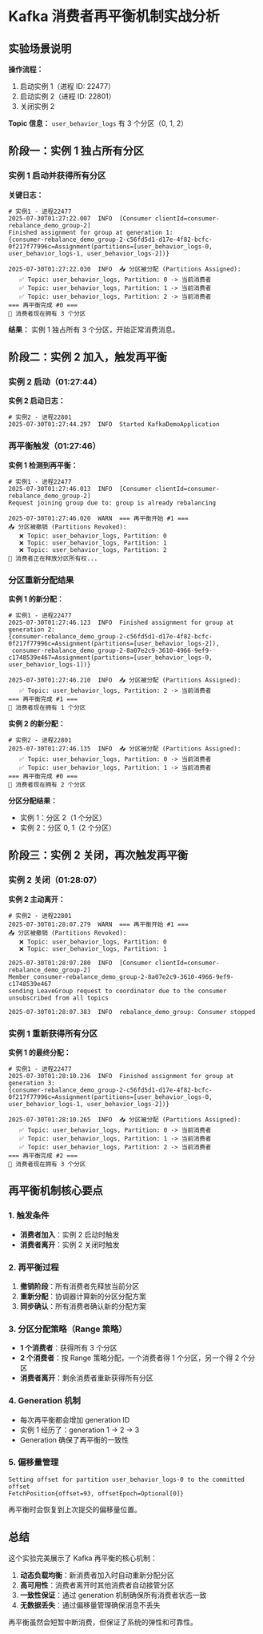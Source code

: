 # Kafka 消费者再平衡机制实战分析

## 实验场景说明

**操作流程：**

1. 启动实例 1（进程 ID: 22477）
2. 启动实例 2（进程 ID: 22801）
3. 关闭实例 2

**Topic 信息：** `user_behavior_logs` 有 3 个分区（0, 1, 2）

## 阶段一：实例 1 独占所有分区

### 实例 1 启动并获得所有分区

**关键日志：**

```
# 实例1 - 进程22477
2025-07-30T01:27:22.007  INFO  [Consumer clientId=consumer-rebalance_demo_group-2]
Finished assignment for group at generation 1:
{consumer-rebalance_demo_group-2-c56fd5d1-d17e-4f82-bcfc-0f217f77996c=Assignment(partitions=[user_behavior_logs-0, user_behavior_logs-1, user_behavior_logs-2])}

2025-07-30T01:27:22.030  INFO  📥 分区被分配 (Partitions Assigned):
   ✅ Topic: user_behavior_logs, Partition: 0 -> 当前消费者
   ✅ Topic: user_behavior_logs, Partition: 1 -> 当前消费者
   ✅ Topic: user_behavior_logs, Partition: 2 -> 当前消费者
=== 再平衡完成 #0 ===
🎉 消费者现在拥有 3 个分区
```

**结果：** 实例 1 独占所有 3 个分区，开始正常消费消息。

## 阶段二：实例 2 加入，触发再平衡

### 实例 2 启动（01:27:44）

**实例 2 启动日志：**

```
# 实例2 - 进程22801
2025-07-30T01:27:44.297  INFO  Started KafkaDemoApplication
```

### 再平衡触发（01:27:46）

**实例 1 检测到再平衡：**

```
# 实例1 - 进程22477
2025-07-30T01:27:46.013  INFO  [Consumer clientId=consumer-rebalance_demo_group-2]
Request joining group due to: group is already rebalancing

2025-07-30T01:27:46.020  WARN  === 再平衡开始 #1 ===
📤 分区被撤销 (Partitions Revoked):
   ❌ Topic: user_behavior_logs, Partition: 0
   ❌ Topic: user_behavior_logs, Partition: 1
   ❌ Topic: user_behavior_logs, Partition: 2
🔄 消费者正在释放分区所有权...
```

### 分区重新分配结果

**实例 1 的新分配：**

```
# 实例1 - 进程22477
2025-07-30T01:27:46.123  INFO  Finished assignment for group at generation 2:
{consumer-rebalance_demo_group-2-c56fd5d1-d17e-4f82-bcfc-0f217f77996c=Assignment(partitions=[user_behavior_logs-2]),
 consumer-rebalance_demo_group-2-8a07e2c9-3610-4966-9ef9-c1748539e467=Assignment(partitions=[user_behavior_logs-0, user_behavior_logs-1])}

2025-07-30T01:27:46.210  INFO  📥 分区被分配 (Partitions Assigned):
   ✅ Topic: user_behavior_logs, Partition: 2 -> 当前消费者
=== 再平衡完成 #1 ===
🎉 消费者现在拥有 1 个分区
```

**实例 2 的新分配：**

```
# 实例2 - 进程22801
2025-07-30T01:27:46.135  INFO  📥 分区被分配 (Partitions Assigned):
   ✅ Topic: user_behavior_logs, Partition: 0 -> 当前消费者
   ✅ Topic: user_behavior_logs, Partition: 1 -> 当前消费者
=== 再平衡完成 #0 ===
🎉 消费者现在拥有 2 个分区
```

**分区分配结果：**

- 实例 1：分区 2（1 个分区）
- 实例 2：分区 0, 1（2 个分区）

## 阶段三：实例 2 关闭，再次触发再平衡

### 实例 2 关闭（01:28:07）

**实例 2 主动离开：**

```
# 实例2 - 进程22801
2025-07-30T01:28:07.279  WARN  === 再平衡开始 #1 ===
📤 分区被撤销 (Partitions Revoked):
   ❌ Topic: user_behavior_logs, Partition: 0
   ❌ Topic: user_behavior_logs, Partition: 1

2025-07-30T01:28:07.280  INFO  [Consumer clientId=consumer-rebalance_demo_group-2]
Member consumer-rebalance_demo_group-2-8a07e2c9-3610-4966-9ef9-c1748539e467
sending LeaveGroup request to coordinator due to the consumer unsubscribed from all topics

2025-07-30T01:28:07.383  INFO  rebalance_demo_group: Consumer stopped
```

### 实例 1 重新获得所有分区

**实例 1 的最终分配：**

```
# 实例1 - 进程22477
2025-07-30T01:28:10.236  INFO  Finished assignment for group at generation 3:
{consumer-rebalance_demo_group-2-c56fd5d1-d17e-4f82-bcfc-0f217f77996c=Assignment(partitions=[user_behavior_logs-0, user_behavior_logs-1, user_behavior_logs-2])}

2025-07-30T01:28:10.265  INFO  📥 分区被分配 (Partitions Assigned):
   ✅ Topic: user_behavior_logs, Partition: 0 -> 当前消费者
   ✅ Topic: user_behavior_logs, Partition: 1 -> 当前消费者
   ✅ Topic: user_behavior_logs, Partition: 2 -> 当前消费者
=== 再平衡完成 #2 ===
🎉 消费者现在拥有 3 个分区
```

## 再平衡机制核心要点

### 1. 触发条件

- **消费者加入**：实例 2 启动时触发
- **消费者离开**：实例 2 关闭时触发

### 2. 再平衡过程

1. **撤销阶段**：所有消费者先释放当前分区
2. **重新分配**：协调器计算新的分区分配方案
3. **同步确认**：所有消费者确认新的分配方案

### 3. 分区分配策略（Range 策略）

- **1 个消费者**：获得所有 3 个分区
- **2 个消费者**：按 Range 策略分配，一个消费者得 1 个分区，另一个得 2 个分区
- **消费者离开**：剩余消费者重新获得所有分区

### 4. Generation 机制

- 每次再平衡都会增加 generation ID
- 实例 1 经历了：generation 1 → 2 → 3
- Generation 确保了再平衡的一致性

### 5. 偏移量管理

```
Setting offset for partition user_behavior_logs-0 to the committed offset
FetchPosition{offset=93, offsetEpoch=Optional[0]}
```

再平衡时会恢复到上次提交的偏移量位置。

## 总结

这个实验完美展示了 Kafka 再平衡的核心机制：

1. **动态负载均衡**：新消费者加入时自动重新分配分区
2. **高可用性**：消费者离开时其他消费者自动接管分区
3. **一致性保证**：通过 generation 机制确保所有消费者状态一致
4. **无数据丢失**：通过偏移量管理确保消息不丢失

再平衡虽然会短暂中断消费，但保证了系统的弹性和可靠性。
